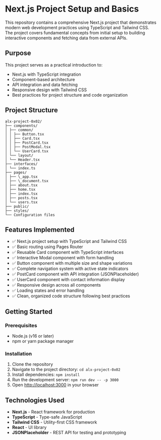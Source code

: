 # Next.js Project Setup and Basics

This repository contains a comprehensive Next.js project that demonstrates modern web development practices using TypeScript and Tailwind CSS. The project covers fundamental concepts from initial setup to building interactive components and fetching data from external APIs.

## Purpose

This project serves as a practical introduction to:

- Next.js with TypeScript integration
- Component-based architecture
- API integration and data fetching
- Responsive design with Tailwind CSS
- Best practices for project structure and code organization

## Project Structure

```
alx-project-0x02/
├── components/
│ ├── common/
│ │ ├── Button.tsx
│ │ ├── Card.tsx
│ │ ├── PostCard.tsx
│ │ ├── PostModal.tsx
│ │ └── UserCard.tsx
│ └── layout/
│ └── Header.tsx
├── interfaces/
│ └── index.ts
├── pages/
│ ├── \_app.tsx
│ ├── \_document.tsx
│ ├── about.tsx
│ ├── home.tsx
│ ├── index.tsx
│ ├── posts.tsx
│ └── users.tsx
├── public/
├── styles/
└── Configuration files
```

## Features Implemented

- ✅ Next.js project setup with TypeScript and Tailwind CSS
- ✅ Basic routing using Pages Router
- ✅ Reusable Card component with TypeScript interfaces
- ✅ Interactive Modal component with form handling
- ✅ Button component with multiple size and shape variations
- ✅ Complete navigation system with active state indicators
- ✅ PostCard component with API integration (JSONPlaceholder)
- ✅ UserCard component with contact information display
- ✅ Responsive design across all components
- ✅ Loading states and error handling
- ✅ Clean, organized code structure following best practices

## Getting Started

### Prerequisites

- Node.js (v16 or later)
- npm or yarn package manager

### Installation

1. Clone the repository
2. Navigate to the project directory: `cd alx-project-0x02`
3. Install dependencies: `npm install`
4. Run the development server: `npm run dev -- -p 3000`
5. Open [http://localhost:3000](http://localhost:3000) in your browser

## Technologies Used

- **Next.js** - React framework for production
- **TypeScript** - Type-safe JavaScript
- **Tailwind CSS** - Utility-first CSS framework
- **React** - UI library
- **JSONPlaceholder** - REST API for testing and prototyping
